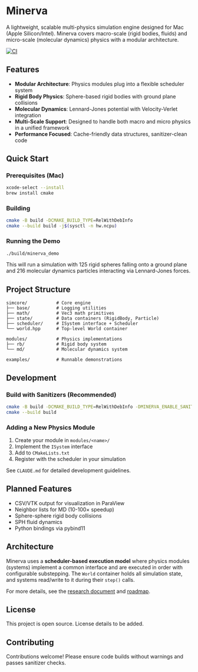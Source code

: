 # Minerva

A lightweight, scalable multi-physics simulation engine designed for Mac (Apple Silicon/Intel). Minerva covers macro-scale (rigid bodies, fluids) and micro-scale (molecular dynamics) physics with a modular architecture.

[![CI](https://github.com/USER/minera/workflows/CI/badge.svg)](https://github.com/USER/minera/actions)

## Features

- **Modular Architecture**: Physics modules plug into a flexible scheduler system
- **Rigid Body Physics**: Sphere-based rigid bodies with ground plane collisions
- **Molecular Dynamics**: Lennard-Jones potential with Velocity-Verlet integration
- **Multi-Scale Support**: Designed to handle both macro and micro physics in a unified framework
- **Performance Focused**: Cache-friendly data structures, sanitizer-clean code

## Quick Start

### Prerequisites (Mac)

```bash
xcode-select --install
brew install cmake
```

### Building

```bash
cmake -B build -DCMAKE_BUILD_TYPE=RelWithDebInfo
cmake --build build -j$(sysctl -n hw.ncpu)
```

### Running the Demo

```bash
./build/minerva_demo
```

This will run a simulation with 125 rigid spheres falling onto a ground plane and 216 molecular dynamics particles interacting via Lennard-Jones forces.

## Project Structure

```
simcore/           # Core engine
├── base/          # Logging utilities
├── math/          # Vec3 math primitives
├── state/         # Data containers (RigidBody, Particle)
├── scheduler/     # ISystem interface + Scheduler
└── world.hpp      # Top-level World container

modules/           # Physics implementations
├── rb/            # Rigid body system
└── md/            # Molecular dynamics system

examples/          # Runnable demonstrations
```

## Development

### Build with Sanitizers (Recommended)

```bash
cmake -B build -DCMAKE_BUILD_TYPE=RelWithDebInfo -DMINERVA_ENABLE_SANITIZERS=ON
cmake --build build
```

### Adding a New Physics Module

1. Create your module in `modules/<name>/`
2. Implement the `ISystem` interface
3. Add to `CMakeLists.txt`
4. Register with the scheduler in your simulation

See `CLAUDE.md` for detailed development guidelines.

## Planned Features

- CSV/VTK output for visualization in ParaView
- Neighbor lists for MD (10-100× speedup)
- Sphere-sphere rigid body collisions
- SPH fluid dynamics
- Python bindings via pybind11

## Architecture

Minerva uses a **scheduler-based execution model** where physics modules (systems) implement a common interface and are executed in order with configurable substepping. The `World` container holds all simulation state, and systems read/write to it during their `step()` calls.

For more details, see the [research document](docs/research.md) and [roadmap](docs/roadmap.md).

## License

This project is open source. License details to be added.

## Contributing

Contributions welcome! Please ensure code builds without warnings and passes sanitizer checks.
